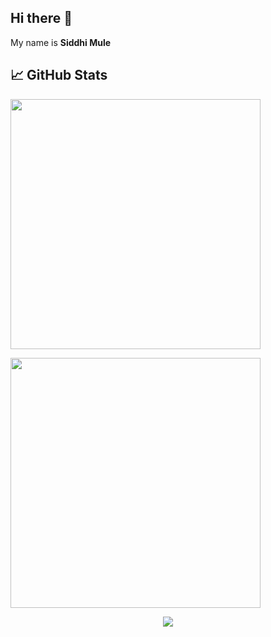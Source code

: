 
 ## Hi there 👋 

My name is <b>Siddhi Mule</b>


## &#x1f4c8; GitHub Stats

  <a href="#"><img src="https://github-readme-stats.vercel.app/api?username=mulesiddhi&show_icons=true&count_private=true&theme=dark" width="400"></a>

<a href="https://github.com/mulesiddhi/mulesiddhi">
<img src='https://github-readme-stats.vercel.app/api/top-langs/?username=mulesiddhi&theme=dark' width='400'/>
 </a>
<p align='center'>
  <a href="#"><img src="https://badges.pufler.dev/visits/mulesiddhi/mulesiddhi"></a>
</p>

<!--
**mulesiddhi/mulesiddhi** is a ✨ _special_ ✨ repository because its `README.md` (this file) appears on your GitHub profile.

Here are some ideas to get you started:

- 🔭 I’m currently working on ...
- 🌱 I’m currently learning ...
- 👯 I’m looking to collaborate on ...
- 🤔 I’m looking for help with ...
- 💬 Ask me about ...
- 📫 How to reach me: ...
- 😄 Pronouns: ...
- ⚡ Fun fact: ...
-->
